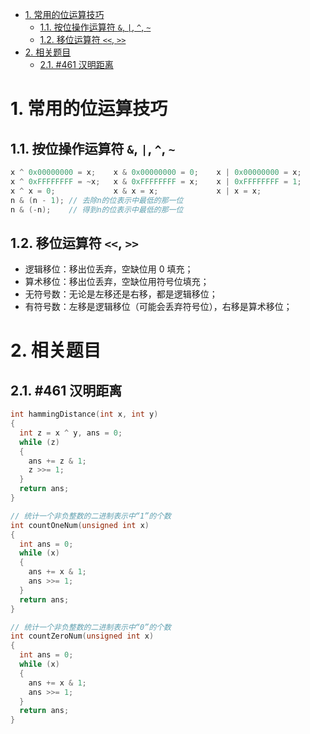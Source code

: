 - [1. 常用的位运算技巧](#1-常用的位运算技巧)
  - [1.1. 按位操作运算符 `&`, `|`, `^`, `~`](#11-按位操作运算符----)
  - [1.2. 移位运算符 `<<`, `>>`](#12-移位运算符--)
- [2. 相关题目](#2-相关题目)
  - [2.1. #461 汉明距离](#21-461-汉明距离)

# 1. 常用的位运算技巧

## 1.1. 按位操作运算符 `&`, `|`, `^`, `~`

```cpp {class=line-numbers}
x ^ 0x00000000 = x;    x & 0x00000000 = 0;    x | 0x00000000 = x;
x ^ 0xFFFFFFFF = ~x;   x & 0xFFFFFFFF = x;    x | 0xFFFFFFFF = 1;
x ^ x = 0;             x & x = x;             x | x = x;
n & (n - 1); // 去除n的位表示中最低的那一位
n & (-n);    // 得到n的位表示中最低的那一位
```

## 1.2. 移位运算符 `<<`, `>>`

- 逻辑移位：移出位丢弃，空缺位用 0 填充；
- 算术移位：移出位丢弃，空缺位用符号位填充；
- 无符号数：无论是左移还是右移，都是逻辑移位；
- 有符号数：左移是逻辑移位（可能会丢弃符号位），右移是算术移位；

# 2. 相关题目

## 2.1. #461 汉明距离

```cpp {class=line-numbers}
int hammingDistance(int x, int y)
{
  int z = x ^ y, ans = 0;
  while (z)
  {
    ans += z & 1;
    z >>= 1;
  }
  return ans;
}
```

```cpp {class=line-numbers}
// 统计一个非负整数的二进制表示中“1”的个数
int countOneNum(unsigned int x)
{
  int ans = 0;
  while (x)
  {
    ans += x & 1;
    ans >>= 1;
  }
  return ans;
}
```

```cpp {class=line-numbers}
// 统计一个非负整数的二进制表示中“0”的个数
int countZeroNum(unsigned int x)
{
  int ans = 0;
  while (x)
  {
    ans += x & 1;
    ans >>= 1;
  }
  return ans;
}
```

```cpp {class=line-numbers}

```

```cpp {class=line-numbers}

```
